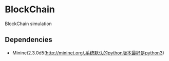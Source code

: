 # BlockChain
BlockChain simulation

## Dependencies 
- Mininet2.3.0d5(http://mininet.org/,系统默认的python版本最好是python3)
